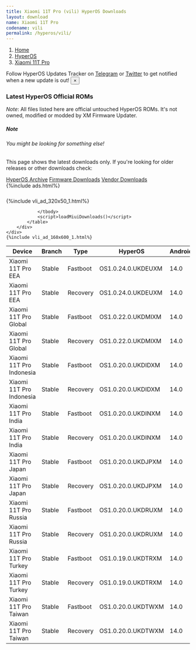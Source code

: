 ```yaml
---
title: Xiaomi 11T Pro (vili) HyperOS Downloads
layout: download
name: Xiaomi 11T Pro
codename: vili
permalink: /hyperos/vili/
---
```

<nav aria-label="breadcrumb">
    <ol class="breadcrumb">
        <li class="breadcrumb-item"><a href="/">Home</a></li>
        <li class="breadcrumb-item"><a href="/hyperos/">HyperOS</a></li>
        <li class="breadcrumb-item active" aria-current="page"><a href="/hyperos/vili/">Xiaomi 11T Pro</a></li>
    </ol>
</nav>
<div class="alert alert-primary alert-dismissible fade show" role="alert">
    Follow HyperOS Updates Tracker on <a href="https://t.me/MIUIUpdatesTracker" class="alert-link">Telegram</a>
     or <a href="https://twitter.com/MiFwUpdater" class="alert-link">Twitter</a> to get notified when a new update is out!
    <button type="button" class="close" data-dismiss="alert" aria-label="Close">
        <span aria-hidden="true">&times;</span>
    </button>
</div>

### Latest HyperOS Official ROMs
*Note*: All files listed here are official untouched HyperOS ROMs. It's not owned, modified or modded by XM Firmware Updater.
<div class="card">
  <div class="card-body">
    <h5 class="card-title">Note</h5>
    <h6 class="card-subtitle mb-2 text-muted">You might be looking for something else!</h6>
    <p class="card-text">This page shows the latest downloads only.
     If you're looking for older releases or other downloads check:</p>
    <a href="/archive/hyperos/vili/" class="card-link">HyperOS Archive</a>
    <a href="/firmware/vili/" class="card-link">Firmware Downloads</a>
    <a href="/vendor/vili/" class="card-link">Vendor Downloads</a>
  </div>
</div>
{%include ads.html%}
<div class="row justify-content-center">
    <div class="col-10">
        <div class="table-responsive-md" style="margin-top: 25px;">
            {%include vli_ad_320x50_1.html%}
            <table id="miui" class="display dt-responsive nowrap compact table table-striped table-hover table-sm">
                <thead class="thead-dark">
                    <tr>
                        <th data-ref="device">Device</th>
                        <th data-ref="branch">Branch</th>
                        <th data-ref="type">Type</th>
                        <th data-ref="miui">HyperOS</th>
                        <th data-ref="android">Android</th>
                        <th data-ref="size">Size</th>
                        <th data-ref="size">Date</th>
                        <th data-ref="link">Link</th>
                    </tr>
                </thead>
                <tbody>
                <tr><td>Xiaomi 11T Pro EEA</td><td>Stable</td><td>Fastboot</td><td>OS1.0.24.0.UKDEUXM</td><td>14.0</td><td>6.4 GB</td><td>2025-08-19</td><td><a href="/hyperos/vili/stable/OS1.0.24.0.UKDEUXM/">Download</a></td></tr>
<tr><td>Xiaomi 11T Pro EEA</td><td>Stable</td><td>Recovery</td><td>OS1.0.24.0.UKDEUXM</td><td>14.0</td><td>5.2 GB</td><td>2025-08-23</td><td><a href="/hyperos/vili/stable/OS1.0.24.0.UKDEUXM/">Download</a></td></tr>
<tr><td>Xiaomi 11T Pro Global</td><td>Stable</td><td>Fastboot</td><td>OS1.0.22.0.UKDMIXM</td><td>14.0</td><td>6.5 GB</td><td>2025-08-29</td><td><a href="/hyperos/vili/stable/OS1.0.22.0.UKDMIXM/">Download</a></td></tr>
<tr><td>Xiaomi 11T Pro Global</td><td>Stable</td><td>Recovery</td><td>OS1.0.22.0.UKDMIXM</td><td>14.0</td><td>5.3 GB</td><td>2025-09-17</td><td><a href="/hyperos/vili/stable/OS1.0.22.0.UKDMIXM/">Download</a></td></tr>
<tr><td>Xiaomi 11T Pro Indonesia</td><td>Stable</td><td>Fastboot</td><td>OS1.0.20.0.UKDIDXM</td><td>14.0</td><td>6.4 GB</td><td>2025-09-17</td><td><a href="/hyperos/vili/stable/OS1.0.20.0.UKDIDXM/">Download</a></td></tr>
<tr><td>Xiaomi 11T Pro Indonesia</td><td>Stable</td><td>Recovery</td><td>OS1.0.20.0.UKDIDXM</td><td>14.0</td><td>5.2 GB</td><td>2025-09-25</td><td><a href="/hyperos/vili/stable/OS1.0.20.0.UKDIDXM/">Download</a></td></tr>
<tr><td>Xiaomi 11T Pro India</td><td>Stable</td><td>Fastboot</td><td>OS1.0.20.0.UKDINXM</td><td>14.0</td><td>5.8 GB</td><td>2025-09-17</td><td><a href="/hyperos/vili/stable/OS1.0.20.0.UKDINXM/">Download</a></td></tr>
<tr><td>Xiaomi 11T Pro India</td><td>Stable</td><td>Recovery</td><td>OS1.0.20.0.UKDINXM</td><td>14.0</td><td>5.0 GB</td><td>2025-09-22</td><td><a href="/hyperos/vili/stable/OS1.0.20.0.UKDINXM/">Download</a></td></tr>
<tr><td>Xiaomi 11T Pro Japan</td><td>Stable</td><td>Fastboot</td><td>OS1.0.20.0.UKDJPXM</td><td>14.0</td><td>6.3 GB</td><td>2025-09-18</td><td><a href="/hyperos/vili/stable/OS1.0.20.0.UKDJPXM/">Download</a></td></tr>
<tr><td>Xiaomi 11T Pro Japan</td><td>Stable</td><td>Recovery</td><td>OS1.0.20.0.UKDJPXM</td><td>14.0</td><td>5.0 GB</td><td>2025-09-25</td><td><a href="/hyperos/vili/stable/OS1.0.20.0.UKDJPXM/">Download</a></td></tr>
<tr><td>Xiaomi 11T Pro Russia</td><td>Stable</td><td>Fastboot</td><td>OS1.0.20.0.UKDRUXM</td><td>14.0</td><td>6.2 GB</td><td>2025-09-17</td><td><a href="/hyperos/vili/stable/OS1.0.20.0.UKDRUXM/">Download</a></td></tr>
<tr><td>Xiaomi 11T Pro Russia</td><td>Stable</td><td>Recovery</td><td>OS1.0.20.0.UKDRUXM</td><td>14.0</td><td>5.2 GB</td><td>2025-09-25</td><td><a href="/hyperos/vili/stable/OS1.0.20.0.UKDRUXM/">Download</a></td></tr>
<tr><td>Xiaomi 11T Pro Turkey</td><td>Stable</td><td>Fastboot</td><td>OS1.0.19.0.UKDTRXM</td><td>14.0</td><td>6.3 GB</td><td>2025-09-18</td><td><a href="/hyperos/vili/stable/OS1.0.19.0.UKDTRXM/">Download</a></td></tr>
<tr><td>Xiaomi 11T Pro Turkey</td><td>Stable</td><td>Recovery</td><td>OS1.0.19.0.UKDTRXM</td><td>14.0</td><td>5.2 GB</td><td>2025-09-25</td><td><a href="/hyperos/vili/stable/OS1.0.19.0.UKDTRXM/">Download</a></td></tr>
<tr><td>Xiaomi 11T Pro Taiwan</td><td>Stable</td><td>Fastboot</td><td>OS1.0.20.0.UKDTWXM</td><td>14.0</td><td>5.8 GB</td><td>2025-09-18</td><td><a href="/hyperos/vili/stable/OS1.0.20.0.UKDTWXM/">Download</a></td></tr>
<tr><td>Xiaomi 11T Pro Taiwan</td><td>Stable</td><td>Recovery</td><td>OS1.0.20.0.UKDTWXM</td><td>14.0</td><td>5.0 GB</td><td>2025-09-25</td><td><a href="/hyperos/vili/stable/OS1.0.20.0.UKDTWXM/">Download</a></td></tr>

                </tbody>
                <script>loadMiuiDownloads()</script>
            </table>
        </div>
    </div>
    {%include vli_ad_160x600_1.html%}
</div>
